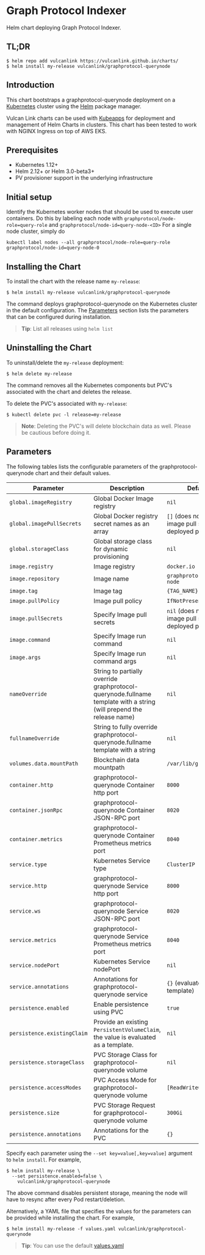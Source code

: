 # Graph Protocol Indexer
Helm chart deploying Graph Protocol Indexer.

## TL;DR

```console
$ helm repo add vulcanlink https://vulcanlink.github.io/charts/
$ helm install my-release vulcanlink/graphprotocol-querynode
```

## Introduction

This chart bootstraps a graphprotocol-querynode deployment on a [Kubernetes](http://kubernetes.io) cluster using the [Helm](https://helm.sh) package manager.

Vulcan Link charts can be used with [Kubeapps](https://kubeapps.com/) for deployment and management of Helm Charts in clusters. This chart has been tested to work with NGINX Ingress on top of AWS EKS.

## Prerequisites

- Kubernetes 1.12+
- Helm 2.12+ or Helm 3.0-beta3+
- PV provisioner support in the underlying infrastructure

## Initial setup

Identify the Kubernetes worker nodes that should be used to execute
user containers.  Do this by labeling each node with
`graphprotocol/node-role=query-role` and `graphprotocol/node-id=query-node-<ID>` 
For a single node cluster, simply do
```shell
kubectl label nodes --all graphprotocol/node-role=query-role graphprotocol/node-id=query-node-0
```

## Installing the Chart
To install the chart with the release name `my-release`:

```console
$ helm install my-release vulcanlink/graphprotocol-querynode
```

The command deploys graphprotocol-querynode on the Kubernetes cluster in the default configuration. The [Parameters](#parameters) section lists the parameters that can be configured during installation.

> **Tip**: List all releases using `helm list`

## Uninstalling the Chart

To uninstall/delete the `my-release` deployment:

```console
$ helm delete my-release
```

The command removes all the Kubernetes components but PVC's associated with the chart and deletes the release.

To delete the PVC's associated with `my-release`:

```console
$ kubectl delete pvc -l release=my-release
```

> **Note**: Deleting the PVC's will delete blockchain data as well. Please be cautious before doing it.

## Parameters

The following tables lists the configurable parameters of the graphprotocol-querynode chart and their default values.

|                   Parameter                   |                                                                                Description                                                                                |                            Default                            |
|-----------------------------------------------|---------------------------------------------------------------------------------------------------------------------------------------------------------------------------|---------------------------------------------------------------|
| `global.imageRegistry`                        | Global Docker Image registry                                                                                                                                              | `nil`                                                         |
| `global.imagePullSecrets`                     | Global Docker registry secret names as an array                                                                                                                           | `[]` (does not add image pull secrets to deployed pods)       |
| `global.storageClass`                         | Global storage class for dynamic provisioning                                                                                                                             | `nil`                                                         |
| `image.registry`                              | Image registry                                                                                                                                                            | `docker.io`                                                   |
| `image.repository`                            | Image name                                                                                                                                                                | `graphprotocol/graph-node`                                          |
| `image.tag`                                   | Image tag                                                                                                                                                                 | `{TAG_NAME}`                                                  |
| `image.pullPolicy`                            | Image pull policy                                                                                                                                                         | `IfNotPresent`                                                |
| `image.pullSecrets`                           | Specify Image pull secrets                                                                                                                                                | `nil` (does not add image pull secrets to deployed pods)      |
| `image.command`                               | Specify Image run command                                                                                                                                       | `nil`                                                    |
| `image.args`                                  | Specify Image run command args                                                                                                                                  | `nil` |                                                      |
| `nameOverride`                                | String to partially override graphprotocol-querynode.fullname template with a string (will prepend the release name)                                                                   | `nil`                                                         |
| `fullnameOverride`                            | String to fully override graphprotocol-querynode.fullname template with a string                                                                                                       | `nil`                                                         |
| `volumes.data.mountPath`                      | Blockchain data mountpath                                                                                                                                                 | `/var/lib/graph`                                             |
| `container.http`                              | graphprotocol-querynode Container http port                                                                                                                                         | `8000`                                                        |
| `container.jsonRpc`                                | graphprotocol-querynode Container JSON-RPC port                                                                                                                                    | `8020`                                                        |
| `container.metrics`                                | graphprotocol-querynode Container Prometheus metrics port                                                                                                                                    | `8040`                                                        |
| `service.type`                                | Kubernetes Service type                                                                                                                                                   | `ClusterIP`                                                   |
| `service.http`                                | graphprotocol-querynode Service http port                                                                                                                                           | `8000`                                                        |
| `service.ws`                                  | graphprotocol-querynode Service JSON-RPC port                                                                                                                                      | `8020`                                                        |
| `service.metrics`                                  | graphprotocol-querynode Service Prometheus metrics port                                                                                                                                      | `8040`                                                        |
| `service.nodePort`                            | Kubernetes Service nodePort                                                                                                                                               | `nil`                                                         |
| `service.annotations`                         | Annotations for graphprotocol-querynode service                                                                                                                                              | `{}` (evaluated as a template)                                |
| `persistence.enabled`                         | Enable persistence using PVC                                                                                                                                              | `true`                                                        |
| `persistence.existingClaim`                   | Provide an existing `PersistentVolumeClaim`, the value is evaluated as a template.                                                                                        | `nil`                                                         |
| `persistence.storageClass`                    | PVC Storage Class for graphprotocol-querynode volume                                                                                                                                   | `nil`                                                         |
| `persistence.accessModes`                     | PVC Access Mode for graphprotocol-querynode volume                                                                                                                                     | `[ReadWriteOnce]`                                             |
| `persistence.size`                            | PVC Storage Request for graphprotocol-querynode volume                                                                                                                                 | `300Gi`                                                       |
| `persistence.annotations`                     | Annotations for the PVC                                                                                                                                                   | `{}`                                                          |

Specify each parameter using the `--set key=value[,key=value]` argument to `helm install`. For example,

```console
$ helm install my-release \
  --set persistence.enabled=false \
    vulcanlink/graphprotocol-querynode
```

The above command disables persistent storage, meaning the node will have to resync after every Pod restart/deletion.

Alternatively, a YAML file that specifies the values for the parameters can be provided while installing the chart. For example,

```console
$ helm install my-release -f values.yaml vulcanlink/graphprotocol-querynode
```

> **Tip**: You can use the default [values.yaml](values.yaml)